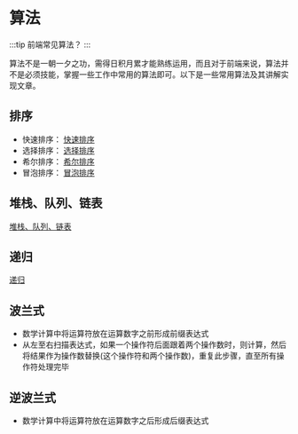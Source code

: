 # 算法

:::tip
前端常见算法？
:::

算法不是一朝一夕之功，需得日积月累才能熟练运用，而且对于前端来说，算法并不是必须技能，掌握一些工作中常用的算法即可。以下是一些常用算法及其讲解实现文章。

## 排序

- 快速排序： [快速排序](https://segmentfault.com/a/1190000009426421)
- 选择排序： [选择排序](https://segmentfault.com/a/1190000009366805)
- 希尔排序： [希尔排序](https://segmentfault.com/a/1190000009461832)
- 冒泡排序： [冒泡排序](https://segmentfault.com/a/1190000014175918)

## 堆栈、队列、链表

[堆栈、队列、链表](https://juejin.im/entry/58759e79128fe1006b48cdfd)

## 递归

[递归](https://segmentfault.com/a/1190000009857470)

## 波兰式

- 数学计算中将运算符放在运算数字之前形成前缀表达式
- 从左至右扫描表达式，如果一个操作符后面跟着两个操作数时，则计算，然后将结果作为操作数替换(这个操作符和两个操作数)，重复此步骤，直至所有操作符处理完毕

## 逆波兰式

- 数学计算中将运算符放在运算数字之后形成后缀表达式
